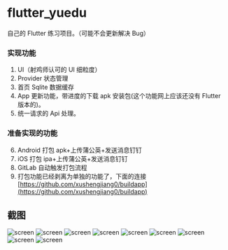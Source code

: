 # flutter_yuedu

自己的 Flutter 练习项目。（可能不会更新解决 Bug）

### 实现功能

1. UI（射鸡师认可的 UI 细粒度）
2. Provider 状态管理
3. 首页 Sqlite 数据缓存
4. App 更新功能，带进度的下载 apk 安装包(这个功能网上应该还没有 Flutter 版本的)。
5. 统一请求的 Api 处理。

### 准备实现的功能

6. Android 打包 apk+上传蒲公英+发送消息钉钉
7. iOS 打包 ipa+上传蒲公英+发送消息钉钉
8. GitLab 自动触发打包流程
9. 打包功能已经剥离为单独的功能了，下面的连接
   [https://github.com/xushengjiang0/buildapp](https://github.com/xushengjiang0/buildapp)

## 截图

![screen](https://github.com/xushengjiang0/flutter_yuedu/raw/master/doc/images/1.png)
![screen](https://github.com/xushengjiang0/flutter_yuedu/raw/master/doc/images/2.png)
![screen](https://github.com/xushengjiang0/flutter_yuedu/raw/master/doc/images/3.png)
![screen](https://github.com/xushengjiang0/flutter_yuedu/raw/master/doc/images/4.png)
![screen](https://github.com/xushengjiang0/flutter_yuedu/raw/master/doc/images/5.png)
![screen](https://github.com/xushengjiang0/flutter_yuedu/raw/master/doc/images/6.png)
![screen](https://github.com/xushengjiang0/flutter_yuedu/raw/master/doc/images/7.png)
![screen](https://github.com/xushengjiang0/flutter_yuedu/raw/master/doc/images/8.png)
![screen](https://github.com/xushengjiang0/flutter_yuedu/raw/master/doc/images/9.png)
